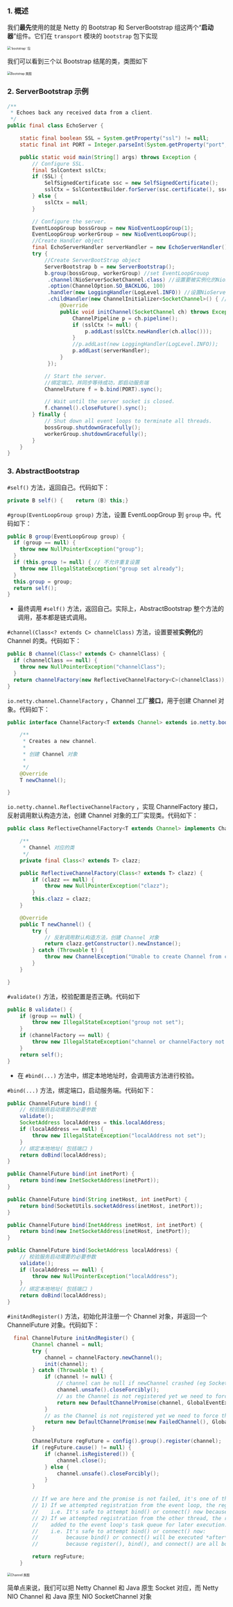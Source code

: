 ### 1. 概述

我们**最先**使用的就是 Netty 的 Bootstrap 和 ServerBootstrap 组这两个“**启动器**”组件。它们在 `transport` 模块的 `bootstrap` 包下实现

<img src="http://static2.iocoder.cn/images/Netty/2018_04_01/01.png" alt="`bootstrap` 包" style="zoom:50%;" />

我们可以看到三个以 Bootstrap 结尾的类，类图如下

<img src="http://static2.iocoder.cn/images/Netty/2018_04_01/02.png" alt="Bootstrap 类图" style="zoom:50%;" />

### 2. ServerBootstrap 示例

```java
/**
 * Echoes back any received data from a client.
 */
public final class EchoServer {

    static final boolean SSL = System.getProperty("ssl") != null;
    static final int PORT = Integer.parseInt(System.getProperty("port", "8007"));

    public static void main(String[] args) throws Exception {
        // Configure SSL.
        final SslContext sslCtx;
        if (SSL) {
            SelfSignedCertificate ssc = new SelfSignedCertificate();
            sslCtx = SslContextBuilder.forServer(ssc.certificate(), ssc.privateKey()).build();
        } else {
            sslCtx = null;
        }

        // Configure the server.
        EventLoopGroup bossGroup = new NioEventLoopGroup(1);
        EventLoopGroup workerGroup = new NioEventLoopGroup();
        //Create Handler object
        final EchoServerHandler serverHandler = new EchoServerHandler();
        try {
            //Create ServerBootStrap object
            ServerBootstrap b = new ServerBootstrap();
            b.group(bossGroup, workerGroup) //set EventLoopGrouop
             .channel(NioServerSocketChannel.class) //设置要被实例化的NioServerSocketChannel
             .option(ChannelOption.SO_BACKLOG, 100)
             .handler(new LoggingHandler(LogLevel.INFO)) //设置NioServerSocketChannel的处理器
             .childHandler(new ChannelInitializer<SocketChannel>() { //设置连入服务端的 Client 的 SocketChannel 的处理器
                 @Override
                 public void initChannel(SocketChannel ch) throws Exception {
                     ChannelPipeline p = ch.pipeline();
                     if (sslCtx != null) {
                         p.addLast(sslCtx.newHandler(ch.alloc()));
                     }
                     //p.addLast(new LoggingHandler(LogLevel.INFO));
                     p.addLast(serverHandler);
                 }
             });

            // Start the server.
            //绑定端口，并同步等待成功，即启动服务端
            ChannelFuture f = b.bind(PORT).sync();

            // Wait until the server socket is closed.
            f.channel().closeFuture().sync();
        } finally {
            // Shut down all event loops to terminate all threads.
            bossGroup.shutdownGracefully();
            workerGroup.shutdownGracefully();
        }
    }
}
```

### 3. AbstractBootstrap

`#self()` 方法，返回自己。代码如下：

```java
private B self() {    return (B) this;}
```

`#group(EventLoopGroup group)` 方法，设置 EventLoopGroup 到 `group` 中。代码如下：

```java
public B group(EventLoopGroup group) {    
  if (group == null) {       
    throw new NullPointerException("group");    
  }    
  if (this.group != null) { // 不允许重复设置        
    throw new IllegalStateException("group set already");    
  }    
  this.group = group;    
  return self();
}
```

- 最终调用 `#self()` 方法，返回自己。实际上，AbstractBootstrap 整个方法的调用，基本都是链式调用。

`#channel(Class<? extends C> channelClass)` 方法，设置要被**实例化**的 Channel 的类。代码如下：

```java
public B channel(Class<? extends C> channelClass) {    
  if (channelClass == null) {        
    throw new NullPointerException("channelClass");    
  }    
  return channelFactory(new ReflectiveChannelFactory<C>(channelClass));
}
```

`io.netty.channel.ChannelFactory` ，Channel 工厂**接口**，用于创建 Channel 对象。代码如下：

```java
public interface ChannelFactory<T extends Channel> extends io.netty.bootstrap.ChannelFactory<T> {

    /**
     * Creates a new channel.
     *
     * 创建 Channel 对象
     *
     */
    @Override
    T newChannel();

}
```

`io.netty.channel.ReflectiveChannelFactory` ，实现 ChannelFactory 接口，反射调用默认构造方法，创建 Channel 对象的工厂实现类。代码如下：

```java
public class ReflectiveChannelFactory<T extends Channel> implements ChannelFactory<T> {

    /**
     * Channel 对应的类
     */
    private final Class<? extends T> clazz;

    public ReflectiveChannelFactory(Class<? extends T> clazz) {
        if (clazz == null) {
            throw new NullPointerException("clazz");
        }
        this.clazz = clazz;
    }

    @Override
    public T newChannel() {
        try {
            // 反射调用默认构造方法，创建 Channel 对象
            return clazz.getConstructor().newInstance();
        } catch (Throwable t) {
            throw new ChannelException("Unable to create Channel from class " + clazz, t);
        }
    }

}
```

`#validate()` 方法，校验配置是否正确。代码如下

```java
public B validate() {
    if (group == null) {
        throw new IllegalStateException("group not set");
    }
    if (channelFactory == null) {
        throw new IllegalStateException("channel or channelFactory not set");
    }
    return self();
}
```

- 在 `#bind(...)` 方法中，绑定本地地址时，会调用该方法进行校验。

`#bind(...)` 方法，绑定端口，启动服务端。代码如下：

```java
public ChannelFuture bind() {
    // 校验服务启动需要的必要参数
    validate();
    SocketAddress localAddress = this.localAddress;
    if (localAddress == null) {
        throw new IllegalStateException("localAddress not set");
    }
    // 绑定本地地址( 包括端口 )
    return doBind(localAddress);
}

public ChannelFuture bind(int inetPort) {
    return bind(new InetSocketAddress(inetPort));
}

public ChannelFuture bind(String inetHost, int inetPort) {
    return bind(SocketUtils.socketAddress(inetHost, inetPort));
}

public ChannelFuture bind(InetAddress inetHost, int inetPort) {
    return bind(new InetSocketAddress(inetHost, inetPort));
}

public ChannelFuture bind(SocketAddress localAddress) {
    // 校验服务启动需要的必要参数
    validate();
    if (localAddress == null) {
        throw new NullPointerException("localAddress");
    }
    // 绑定本地地址( 包括端口 )
    return doBind(localAddress);
}
```

`#initAndRegister()` 方法，初始化并注册一个 Channel 对象，并返回一个 ChannelFuture 对象。代码如下：

```java
  final ChannelFuture initAndRegister() {
        Channel channel = null;
        try {
            channel = channelFactory.newChannel();
            init(channel);
        } catch (Throwable t) {
            if (channel != null) {
                // channel can be null if newChannel crashed (eg SocketException("too many open files"))
                channel.unsafe().closeForcibly();
                // as the Channel is not registered yet we need to force the usage of the GlobalEventExecutor
                return new DefaultChannelPromise(channel, GlobalEventExecutor.INSTANCE).setFailure(t);
            }
            // as the Channel is not registered yet we need to force the usage of the GlobalEventExecutor
            return new DefaultChannelPromise(new FailedChannel(), GlobalEventExecutor.INSTANCE).setFailure(t);
        }

        ChannelFuture regFuture = config().group().register(channel);
        if (regFuture.cause() != null) {
            if (channel.isRegistered()) {
                channel.close();
            } else {
                channel.unsafe().closeForcibly();
            }
        }

        // If we are here and the promise is not failed, it's one of the following cases:
        // 1) If we attempted registration from the event loop, the registration has been completed at this point.
        //    i.e. It's safe to attempt bind() or connect() now because the channel has been registered.
        // 2) If we attempted registration from the other thread, the registration request has been successfully
        //    added to the event loop's task queue for later execution.
        //    i.e. It's safe to attempt bind() or connect() now:
        //         because bind() or connect() will be executed *after* the scheduled registration task is executed
        //         because register(), bind(), and connect() are all bound to the same thread.

        return regFuture;
    }
```

<img src="http://static2.iocoder.cn/images/Netty/2018_04_01/06.png" alt="Channel 类图" style="zoom:50%;" />

简单点来说，我们可以把 Netty Channel 和 Java 原生 Socket 对应，而 Netty NIO Channel 和 Java 原生 NIO SocketChannel 对象





